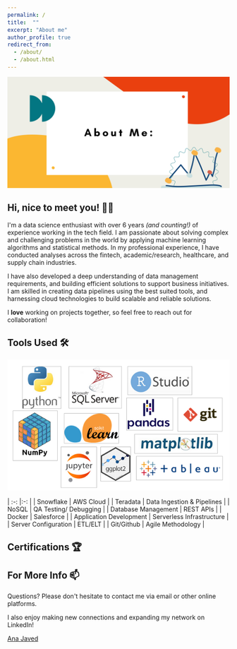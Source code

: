 ```yaml
---
permalink: /
title:  ""
excerpt: "About me"
author_profile: true
redirect_from: 
  - /about/
  - /about.html
---
```


<img src="/images/AboutMe.png" alt="AboutMe" width="650"/>

Hi, nice to meet you! 👋🏽
------

I'm a data science enthusiast with over 6 years _(and counting!)_ of experience working in the tech field. I am passionate about solving complex and challenging problems in the world by applying machine learning algorithms and statistical methods. In my professional experience, I have conducted analyses across the fintech, academic/research, healthcare, and supply chain industries. 

I have also developed a deep understanding of data management requirements, and building efficient solutions to support business initiatives. I am skilled in creating data pipelines using the best suited tools, and harnessing cloud technologies to build scalable and reliable solutions.

I **love** working on projects together, so feel free to reach out for collaboration!


Tools Used 🛠️
------
![combined logos](/images/LogosCombined.png) 


| :-: |:-: |
| Snowflake   | AWS Cloud |
| Teradata | Data Ingestion & Pipelines     |
| NoSQL    | QA Testing/ Debugging    |
| Database Management    | REST APIs |
| Docker | Salesforce |
| Application Development | Serverless Infrastructure |
| Server Configuration | ETL/ELT |
| Git/Github | Agile Methodology |


Certifications 🏆
------

<div data-iframe-width="250" data-iframe-height="270" data-share-badge-id="5e09670d-b46b-4137-bdd2-c5f797bb3a2a" data-share-badge-host="https://www.credly.com"></div><script type="text/javascript" async src="//cdn.credly.com/assets/utilities/embed.js"></script>


<div data-iframe-width="250" data-iframe-height="270" data-share-badge-id="6097ddda-d587-4642-8520-717d851eb2da" data-share-badge-host="https://www.credly.com"></div><script type="text/javascript" async src="//cdn.credly.com/assets/utilities/embed.js"></script>



For More Info 📫
------
Questions? Please don't hesitate to contact me via email or other online platforms. 

I also enjoy making new connections and expanding my network on LinkedIn! 

<script src="https://platform.linkedin.com/badges/js/profile.js" async defer type="text/javascript"></script>

<div class="badge-base LI-profile-badge" data-locale="en_US" data-size="medium" data-theme="light" data-type="HORIZONTAL" data-vanity="anajaved" data-version="v1"><a class="badge-base__link LI-simple-link" href="https://www.linkedin.com/in/anajaved?trk=profile-badge">Ana Javed</a></div>


              